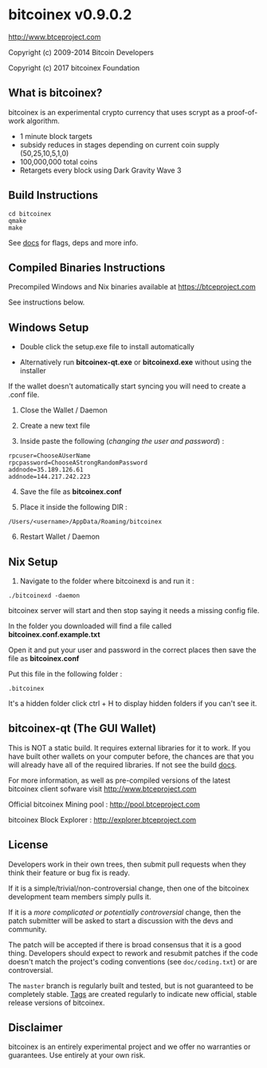 bitcoinex v0.9.0.2
================================

http://www.btceproject.com

Copyright (c) 2009-2014 Bitcoin Developers

Copyright (c) 2017 bitcoinex Foundation

What is bitcoinex?
----------------

bitcoinex is an experimental crypto currency that uses scrypt as a proof-of-work algorithm.

 - 1 minute block targets
 - subsidy reduces in stages depending on current coin supply (50,25,10,5,1,0)
 - 100,000,000 total coins
 - Retargets every block using Dark Gravity Wave 3


Build Instructions
------------------

```
cd bitcoinex
qmake
make
```

See [docs](https://github.com/btceproject/bitcoinex/tree/master/doc) for flags, deps and more info.


Compiled Binaries Instructions
------------------------------

Precompiled Windows and Nix binaries available at https://btceproject.com

See instructions below.


Windows Setup
--------------------

- Double click the setup.exe file to install automatically

- Alternatively run **bitcoinex-qt.exe** or **bitcoinexd.exe** without using the installer

If the wallet doesn't automatically start syncing you will need to create a 
.conf file.

1) Close the Wallet / Daemon

2) Create a new text file

3) Inside paste the following (*changing the user and password*) :

```
rpcuser=ChooseAUserName
rpcpassword=ChooseAStrongRandomPassword
addnode=35.189.126.61
addnode=144.217.242.223

```

4) Save the file as **bitcoinex.conf**

5) Place it inside the following DIR :

```
/Users/<username>/AppData/Roaming/bitcoinex
```

6) Restart Wallet / Daemon


Nix Setup
--------------------

1) Navigate to the folder where bitcoinexd is and run it :

```
./bitcoinexd -daemon
```

bitcoinex server will start and then stop saying it needs a missing config file.

In the folder you downloaded will find a file called **bitcoinex.conf.example.txt**

Open it and put your user and password in the correct places then save the file as **bitcoinex.conf**

Put this file in the following folder : 

```
.bitcoinex
```
          
It's a hidden folder click ctrl + H to display hidden folders if you can't see it.


bitcoinex-qt (The GUI Wallet)
------------------------

This is NOT a static build. It requires external libraries for it to work. If you have built other wallets on your computer before, the chances are that you will already have all of the required libraries. If not see the build [docs](https://github.com/btceproject/bitcoinex/tree/master/doc).


For more information, as well as pre-compiled versions of the latest bitcoinex client sofware visit http://www.btceproject.com

Official bitcoinex Mining pool : http://pool.btceproject.com

bitcoinex Block Explorer : http://explorer.btceproject.com


License
-------------------

Developers work in their own trees, then submit pull requests when they think their feature or bug fix is ready.

If it is a simple/trivial/non-controversial change, then one of the bitcoinex development team members simply pulls it.

If it is a *more complicated or potentially controversial* change, then the patch submitter will be asked to start a discussion with the devs and community.

The patch will be accepted if there is broad consensus that it is a good thing.
Developers should expect to rework and resubmit patches if the code doesn't match the project's coding conventions (see `doc/coding.txt`) or are controversial.

The `master` branch is regularly built and tested, but is not guaranteed to be completely stable. [Tags](https://github.com/btceproject/bitcoinex/tags) are created regularly to indicate new official, stable release versions of bitcoinex.


Disclaimer
-------------------

bitcoinex is an entirely experimental project and we offer no warranties or guarantees.
Use entirely at your own risk.

